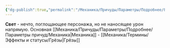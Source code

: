 ```yaml
---
{"dg-publish":true,"permalink":"/Механика/Причуды/Параметры/Подробнее/Группы причуд/Группа - Свет/","noteIcon":"","created":"2025-08-21T13:47:53.196+03:00","updated":"2025-09-04T07:57:43.340+03:00"}
---
```




**Свет** - нечто, поглощающее персонажа, но не наносящее урон напрямую. Основная [[Механика/Причуды/Параметры/Подробнее/Параметры причуд/Механика\|Механика]] - [[Механика/Термины/Эффекты и статусы/Грёзы\|Грёзы]]
